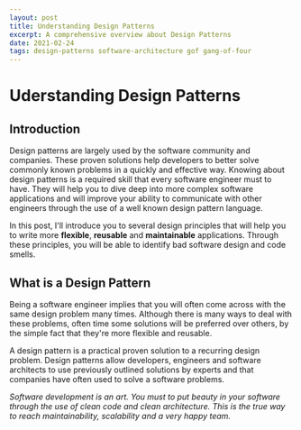```yaml
---
layout: post
title: Understanding Design Patterns
excerpt: A comprehensive overview about Design Patterns
date: 2021-02-24
tags: design-patterns software-architecture gof gang-of-four
---
```


# Uderstanding Design Patterns

## Introduction

Design patterns are largely used by the software community and companies.
These proven solutions help developers to better solve commonly known problems in a quickly and effective way.
Knowing about design patterns is a required skill that every software engineer must to have.
They will help you to dive deep into more complex software applications and will improve your ability to communicate with other engineers through the use of a well known design pattern language.

In this post, I'll introduce you to several design principles that will help you to write more **flexible**, **reusable** and **maintainable** applications. Through these principles, you will be able to identify bad software design and code smells.  

## What is a Design Pattern

Being a software engineer implies that you will often come across with the same design problem many times.
Although there is many ways to deal with these problems, often time some solutions will be preferred over others, by the simple fact that they're more flexible and reusable. 

A design pattern is a practical proven solution to a recurring design problem.
Design patterns allow developers, engineers and software architects to use previously 
outlined solutions by experts and that companies have often used to solve a software problems.


_Software development is an art. You must to put beauty in your software through the use of clean code and clean architecture. This is the true way to reach maintainability, scalability and a very happy team._

